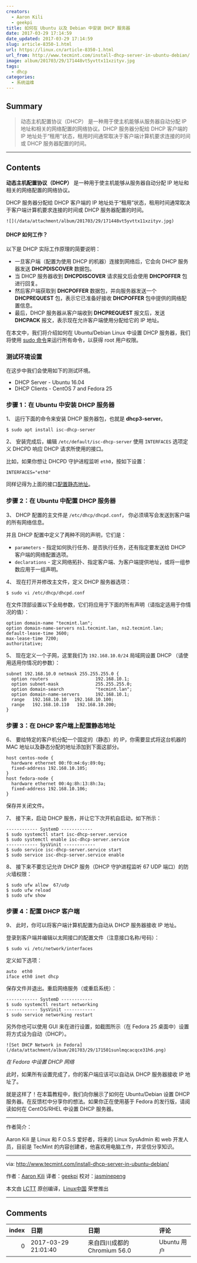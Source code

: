 ```yaml
---
creators:
  - Aaron Kili
  - geekpi
title: 如何在 Ubuntu 以及 Debian 中安装 DHCP 服务器
date: 2017-03-29 17:14:59
date_updated: 2017-03-29 17:14:59
slug: article-8350-1.html
url: https://linux.cn/article-8350-1.html
url_from: http://www.tecmint.com/install-dhcp-server-in-ubuntu-debian/
image: album/201703/29/171448vt5yvttx11xzityv.jpg
tags:
  - dhcp
categories:
  - 系统运维
---
```


## Summary

> 动态主机配置协议（DHCP） 是一种用于使主机能够从服务器自动分配 IP 地址和相关的网络配置的网络协议。DHCP 服务器分配给 DHCP 客户端的 IP 地址处于“租用”状态，租用时间通常取决于客户端计算机要求连接的时间或 DHCP 服务器配置的时间。

***

<!-- more -->

## Contents

**动态主机配置协议（DHCP）** 是一种用于使主机能够从服务器自动分配 IP 地址和相关的网络配置的网络协议。

DHCP 服务器分配给 DHCP 客户端的 IP 地址处于“租用”状态，租用时间通常取决于客户端计算机要求连接的时间或 DHCP 服务器配置的时间。

`![](/data/attachment/album/201703/29/171448vt5yvttx11xzityv.jpg)`

#### DHCP 如何工作？

以下是 DHCP 实际工作原理的简要说明：

* 一旦客户端（配置为使用 DHCP 的机器）连接到网络后，它会向 DHCP 服务器发送 **DHCPDISCOVER** 数据包。
* 当 DHCP 服务器收到 **DHCPDISCOVER** 请求报文后会使用 **DHCPOFFER** 包进行回复。
* 然后客户端获取到 **DHCPOFFER** 数据包，并向服务器发送一个 **DHCPREQUEST** 包，表示它已准备好接收 **DHCPOFFER** 包中提供的网络配置信息。
* 最后，DHCP 服务器从客户端收到 **DHCPREQUEST** 报文后，发送 **DHCPACK** 报文，表示现在允许客户端使用分配给它的 IP 地址。

在本文中，我们将介绍如何在 Ubuntu/Debian Linux 中设置 DHCP 服务器，我们将使用 [sudo 命令](https://linux.cn/tag-sudo.html)来运行所有命令，以获得 root 用户权限。

### 测试环境设置

在这步中我们会使用如下的测试环境。

* DHCP Server - Ubuntu 16.04
* DHCP Clients - CentOS 7 and Fedora 25

### 步骤 1：在 Ubuntu 中安装 DHCP 服务器

1、 运行下面的命令来安装 DHCP 服务器包，也就是 **dhcp3-server**。

```shell
$ sudo apt install isc-dhcp-server
```

2、 安装完成后，编辑 `/etc/default/isc-dhcp-server` 使用 `INTERFACES` 选项定义 DHCPD 响应 DHCP 请求所使用的接口。

比如，如果你想让 DHCPD 守护进程监听 `eth0`，按如下设置：

```shell
INTERFACES="eth0"
```

同样记得为上面的接口[配置静态地址](http://www.tecmint.com/set-add-static-ip-address-in-linux/)。

### 步骤 2：在 Ubuntu 中配置 DHCP 服务器

3、 DHCP 配置的主文件是 `/etc/dhcp/dhcpd.conf`， 你必须填写会发送到客户端的所有网络信息。

并且 DHCP 配置中定义了两种不同的声明，它们是：

* `parameters` - 指定如何执行任务、是否执行任务，还有指定要发送给 DHCP 客户端的网络配置选项。
* `declarations` - 定义网络拓扑、指定客户端、为客户端提供地址，或将一组参数应用于一组声明。

4、 现在打开并修改主文件，定义 DHCP 服务器选项：

```shell
$ sudo vi /etc/dhcp/dhcpd.conf 
```

在文件顶部设置以下全局参数，它们将应用于下面的所有声明（请指定适用于你情况的值）：

```shell
option domain-name "tecmint.lan";
option domain-name-servers ns1.tecmint.lan, ns2.tecmint.lan;
default-lease-time 3600; 
max-lease-time 7200;
authoritative;
```

5、 现在定义一个子网，这里我们为 `192.168.10.0/24` 局域网设置 DHCP （请使用适用你情况的参数）：

```shell
subnet 192.168.10.0 netmask 255.255.255.0 {
  option routers                  192.168.10.1;
  option subnet-mask              255.255.255.0;
  option domain-search            "tecmint.lan";
  option domain-name-servers      192.168.10.1;
  range   192.168.10.10   192.168.10.100;
  range   192.168.10.110   192.168.10.200;
}
```

### 步骤 3：在 DHCP 客户端上配置静态地址

6、 要给特定的客户机分配一个固定的（静态）的 IP，你需要显式将这台机器的 MAC 地址以及静态分配的地址添加到下面这部分。

```shell
host centos-node {
  hardware ethernet 00:f0:m4:6y:89:0g;
  fixed-address 192.168.10.105;
}
host fedora-node {
  hardware ethernet 00:4g:8h:13:8h:3a;
  fixed-address 192.168.10.106;
}
```

保存并关闭文件。

7、 接下来，启动 DHCP 服务，并让它下次开机自启动，如下所示：

```shell
------------ SystemD ------------ 
$ sudo systemctl start isc-dhcp-server.service
$ sudo systemctl enable isc-dhcp-server.service
------------ SysVinit ------------ 
$ sudo service isc-dhcp-server.service start
$ sudo service isc-dhcp-server.service enable
```

8、 接下来不要忘记允许 DHCP 服务（DHCP 守护进程监听 67 UDP 端口）的防火墙权限：

```shell
$ sudo ufw allow  67/udp
$ sudo ufw reload
$ sudo ufw show
```

### 步骤 4：配置 DHCP 客户端

9、 此时，你可以将客户端计算机配置为自动从 DHCP 服务器接收 IP 地址。

登录到客户端并编辑以太网接口的配置文件（注意接口名称/号码）：

```shell
$ sudo vi /etc/network/interfaces
```

定义如下选项：

```shell
auto  eth0
iface eth0 inet dhcp
```

保存文件并退出。重启网络服务（或重启系统）：

```shell
------------ SystemD ------------ 
$ sudo systemctl restart networking
------------ SysVinit ------------ 
$ sudo service networking restart
```

另外你也可以使用 GUI 来在进行设置，如截图所示（在 Fedora 25 桌面中）设置将方式设为自动（DHCP）。

`![Set DHCP Network in Fedora](/data/attachment/album/201703/29/171501sunlmqcacqce31h6.png)`

*在 Fedora 中设置 DHCP 网络*

此时，如果所有设置完成了，你的客户端应该可以自动从 DHCP 服务器接收 IP 地址了。

就是这样了！在本篇教程中，我们向你展示了如何在 Ubuntu/Debian 设置 DHCP 服务器。在反馈栏中分享你的想法。如果你正在使用基于 Fedora 的发行版，请阅读如何在 CentOS/RHEL 中设置 DHCP 服务器。

---

作者简介：

Aaron Kili 是 Linux 和 F.O.S.S 爱好者，将来的 Linux SysAdmin 和 web 开发人员，目前是 TecMint 的内容创建者，他喜欢用电脑工作，并坚信分享知识。

---

via: <http://www.tecmint.com/install-dhcp-server-in-ubuntu-debian/>

作者：[Aaron Kili](http://www.tecmint.com/author/aaronkili/) 译者：[geekpi](https://github.com/geekpi) 校对：[jasminepeng](https://github.com/jasminepeng)

本文由 [LCTT](https://github.com/LCTT/TranslateProject) 原创编译，[Linux中国](https://linux.cn/) 荣誉推出

***

## Comments

|   index | 日期                | 日期                                     | 评论                                                                                  |
|--------:|:--------------------|:-----------------------------------------|:--------------------------------------------------------------------------------------|
|       0 | 2017-03-29 21:01:40 | 来自四川成都的 Chromium 56.0|Ubuntu 用户 | 现在的发行版一般都内置了 dnsmasq。dnsmasq 同时可以提供 DNS 缓存转发，以及 DHCP 服务。 |
